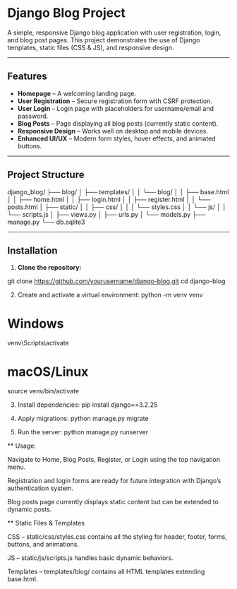 # Django Blog Project

A simple, responsive Django blog application with user registration, login, and blog post pages. This project demonstrates the use of Django templates, static files (CSS & JS), and responsive design.

---

## Features

- **Homepage** – A welcoming landing page.
- **User Registration** – Secure registration form with CSRF protection.
- **User Login** – Login page with placeholders for username/email and password.
- **Blog Posts** – Page displaying all blog posts (currently static content).
- **Responsive Design** – Works well on desktop and mobile devices.
- **Enhanced UI/UX** – Modern form styles, hover effects, and animated buttons.

---

## Project Structure

django_blog/
├── blog/
│ ├── templates/
│ │ └── blog/
│ │ ├── base.html
│ │ ├── home.html
│ │ ├── login.html
│ │ ├── register.html
│ │ └── posts.html
│ ├── static/
│ │ ├── css/
│ │ │ └── styles.css
│ │ └── js/
│ │ └── scripts.js
│ ├── views.py
│ ├── urls.py
│ └── models.py
├── manage.py
└── db.sqlite3


---

## Installation

1. **Clone the repository:**

git clone https://github.com/yourusername/django-blog.git
cd django-blog


2.  Create and activate a virtual environment:
python -m venv venv
# Windows
venv\Scripts\activate
# macOS/Linux
source venv/bin/activate


3.  Install dependencies:
pip install django==3.2.25


4. Apply migrations:
python manage.py migrate


5. Run the server:
python manage.py runserver



** Usage:

Navigate to Home, Blog Posts, Register, or Login using the top navigation menu.

Registration and login forms are ready for future integration with Django’s authentication system.

Blog posts page currently displays static content but can be extended to dynamic posts.


** Static Files & Templates

CSS – static/css/styles.css contains all the styling for header, footer, forms, buttons, and animations.

JS – static/js/scripts.js handles basic dynamic behaviors.

Templates – templates/blog/ contains all HTML templates extending base.html.